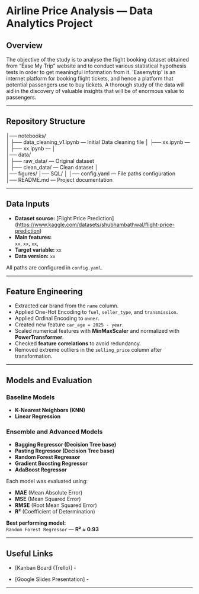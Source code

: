 # Airline Price Analysis — Data Analytics Project

## Overview
The objective of the study is to analyse the flight booking dataset obtained from “Ease My Trip” website and to conduct various statistical hypothesis tests in order to get meaningful information from it. 'Easemytrip' is an internet platform for booking flight tickets, and hence a platform that potential passengers use to buy tickets. A thorough study of the data will aid in the discovery of valuable insights that will be of enormous value to passengers.

---

## Repository Structure

│── notebooks/  
│   ├── data_cleaning_v1.ipynb — Initial Data cleaning file
│   ├── xx.ipynb — 
│   ├── xx.ipynb — 
│  
│── data/  
│   ├── raw_data/ — Original dataset  
│   ├── clean_data/ — Clean dataset 
│  
│── figures/
│── SQL/
│
│── config.yaml — File paths configuration  
│── README.md — Project documentation  

---

## Data Inputs
- **Dataset source:** [Flight Price Prediction] (https://www.kaggle.com/datasets/shubhambathwal/flight-price-prediction)
- **Main features:**  
  `xx`, `xx`, `xx`,
- **Target variable:** `xx`
- **Data version:** `xx`

All paths are configured in `config.yaml`.

---

## Feature Engineering
- Extracted car brand from the `name` column.  
- Applied One-Hot Encoding to `fuel`, `seller_type`, and `transmission`.  
- Applied Ordinal Encoding to `owner`.  
- Created new feature `car_age = 2025 - year`.  
- Scaled numerical features with **MinMaxScaler** and normalized with **PowerTransformer**.  
- Checked **feature correlations** to avoid redundancy.  
- Removed extreme outliers in the `selling_price` column after transformation.

---

## Models and Evaluation

### Baseline Models
- **K-Nearest Neighbors (KNN)**  
- **Linear Regression**

### Ensemble and Advanced Models
- **Bagging Regressor (Decision Tree base)**  
- **Pasting Regressor (Decision Tree base)**  
- **Random Forest Regressor**  
- **Gradient Boosting Regressor**  
- **AdaBoost Regressor**

Each model was evaluated using:
- **MAE** (Mean Absolute Error)  
- **MSE** (Mean Squared Error)  
- **RMSE** (Root Mean Squared Error)  
- **R²** (Coefficient of Determination)

**Best performing model:**  
 `Random Forest Regressor` — **R² ≈ 0.93**

---

## Useful Links  

- [Kanban Board (Trello)] - 


- [Google Slides Presentation] - 


---
